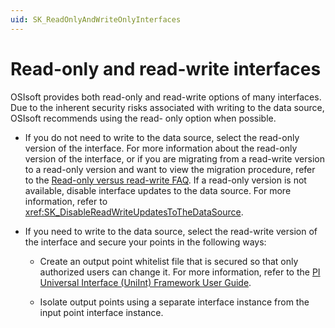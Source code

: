 ```yaml
---
uid: SK_ReadOnlyAndWriteOnlyInterfaces
---
```


# Read-only and read-write interfaces

OSIsoft provides both read-only and read-write options of many interfaces. Due to the inherent security risks associated with writing to the data source, OSIsoft recommends using the read- only option when possible.

* If you do not need to write to the data source, select the read-only version of the interface. For more information about the read-only version of the interface, or if you are migrating from a read-write version to a read-only version and want to view the migration procedure, refer to the [Read-only versus read-write FAQ](https://livelibrary.osisoft.com/LiveLibrary/content/en/int-read-faq-v1/GUID-9F207C13-40E4-472E-8D40-8D6EE87C86F7). If a read-only version is not available, disable interface updates to the data source. For more information, refer to <xref:SK_DisableReadWriteUpdatesToTheDataSource>.

* If you need to write to the data source, select the read-write version of the interface and secure your points in the following ways:

  * Create an output point whitelist file that is secured so that only authorized users can change it. For more information, refer to the [PI Universal Interface (UniInt) Framework User Guide](https://livelibrary.osisoft.com/LiveLibrary/web/pub.xql?action=publist_home&pub_category=PI-Universal-Interface-(UniInt)-Framework).
  
  * Isolate output points using a separate interface instance from the input point interface instance.
